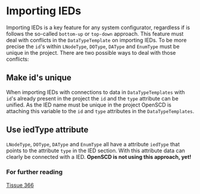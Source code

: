 # Importing IEDs
Importing IEDs is a key feature for any system configurator, regardless if is follows the so-called `bottom-up` or `top-down` approach. 
This feature must deal with conflicts in the `DataTypeTemplate` on importing IEDs. To be more precise the `id`'s within `LNodeType`, `DOType`, `DAType` and `EnumType` must be unique in the project. There are two possible ways to deal with those conflicts:  

## Make id's unique
When importing IEDs with connections to data in `DataTypeTemplates` with `id`'s already present in the project the `id` and the `type` attribute can be unified. As the IED name must be unique in the project OpenSCD is attaching this variable to the `id` and `type` attributes in the `DataTypeTemplates`.

## Use iedType attribute
`LNodeType`, `DOType`, `DAType` and `EnumType` all have a attribute `iedType` that points to the attribute `type` in the IED section. With this attribute data can clearly be connected with a IED. **OpenSCD is not using this approach, yet!**


### For further reading
[Tissue 366](https://iec61850.tissue-db.com/tissue/366)
